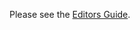 Please see the [Editors Guide](http://edamontologydocs.readthedocs.io/en/latest/editors_guide.html).
